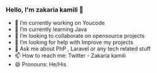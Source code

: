 ### Hello, I'm zakaria kamili 👋


- 🔭 I’m currently working on Youcode
- 🌱 I’m currently learning Java
- 👯 I’m looking to collaborate on opensource projects
- 🤔 I’m looking for help with Improve my projects
- 💬 Ask me about PhP , Laravel or any tech related stuff
- 📫 How to reach me: Twitter - Zakaria kamili
- 😄 Pronouns: He/His
